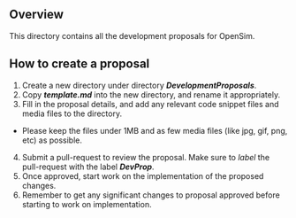 ## Overview

This directory contains all the development proposals for OpenSim.

## How to create a proposal

1. Create a new directory under directory ***DevelopmentProposals***.
2. Copy ***template.md*** into the new directory, and rename it appropriately.
3. Fill in the proposal details, and add any relevant code snippet files and media files to the directory.
 * Please keep the files under 1MB and as few media files (like jpg, gif, png, etc) as possible.
4. Submit a pull-request to review the proposal. Make sure to *label* the pull-request with the label ***DevProp***.
5. Once approved, start work on the implementation of the proposed changes.
6. Remember to get any significant changes to proposal approved before starting to work on implementation.
